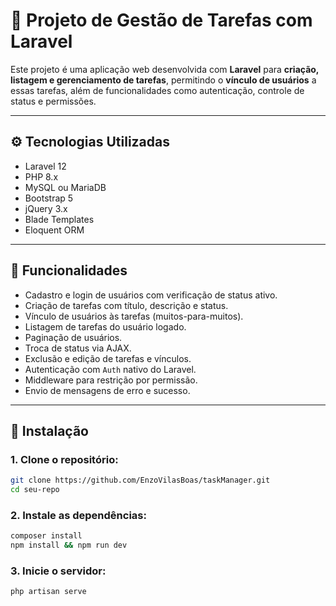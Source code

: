 # 📝 Projeto de Gestão de Tarefas com Laravel

Este projeto é uma aplicação web desenvolvida com **Laravel** para **criação, listagem e gerenciamento de tarefas**, permitindo o **vínculo de usuários** a essas tarefas, além de funcionalidades como autenticação, controle de status e permissões.

---

## ⚙️ Tecnologias Utilizadas

- Laravel 12
- PHP 8.x
- MySQL ou MariaDB
- Bootstrap 5
- jQuery 3.x
- Blade Templates
- Eloquent ORM

---

## 📂 Funcionalidades

- Cadastro e login de usuários com verificação de status ativo.
- Criação de tarefas com título, descrição e status.
- Vínculo de usuários às tarefas (muitos-para-muitos).
- Listagem de tarefas do usuário logado.
- Paginação de usuários.
- Troca de status via AJAX.
- Exclusão e edição de tarefas e vínculos.
- Autenticação com `Auth` nativo do Laravel.
- Middleware para restrição por permissão.
- Envio de mensagens de erro e sucesso.

---

## 🚀 Instalação

### 1. Clone o repositório:

```bash
git clone https://github.com/EnzoVilasBoas/taskManager.git
cd seu-repo
```

### 2. Instale as dependências:

```bash
composer install
npm install && npm run dev
```

### 3.  Inicie o servidor:

```bash
php artisan serve
```
